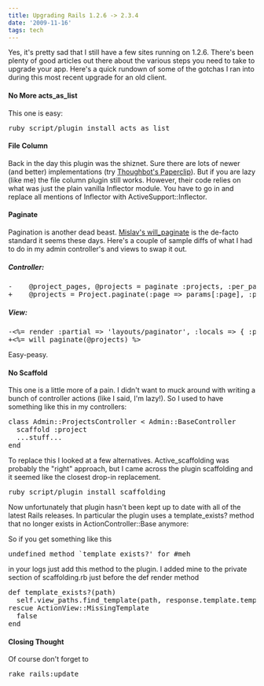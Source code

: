 ```yaml
---
title: Upgrading Rails 1.2.6 -> 2.3.4
date: '2009-11-16'
tags: tech
---
```


Yes, it's pretty sad that I still have a few sites running on 1.2.6. There's been plenty of good articles out there about the various steps you need to take to upgrade your app. Here's a quick rundown of some of the gotchas I ran into during this most recent upgrade for an old client.
<h4>No More acts_as_list</h4>
This one is easy:

<pre lang="bash">ruby script/plugin install acts_as_list</pre>
<h4>File Column</h4>
Back in the day this plugin was the shiznet. Sure there are lots of newer (and better) implementations (try <a href="http://www.thoughtbot.com/projects/paperclip" target="_blank">Thoughbot's Paperclip</a>). But if you are lazy (like me) the file column plugin still works. However, their code relies on what was just the plain vanilla Inflector module. You have to go in and replace all mentions of Inflector with ActiveSupport::Inflector.
<!--more-->
<h4>Paginate</h4>
Pagination is another dead beast. <a href="http://github.com/mislav/will_paginate" target="_blank">Mislav's will_paginate</a> is the de-facto standard it seems these days. Here's a couple of sample diffs of what I had to do in my admin controller's and views to swap it out.
<h5>Controller:</h5>
<pre lang="bash">-    @project_pages, @projects = paginate :projects, :per_page =&gt; 30, :order =&gt; sort_clause
+    @projects = Project.paginate(:page =&gt; params[:page], :per_page =&gt; 10, :order =&gt; sort_clause)</pre>
<h5>View:</h5>
<pre lang="bash">
-<%= render :partial => 'layouts/paginator', :locals => { :paginator => @project_pages } %>
+<%= will_paginate(@projects) %>
</pre>

Easy-peasy.
<h4>No Scaffold</h4>
This one is a little more of a pain. I didn't want to muck around with writing a bunch of controller actions (like I said, I'm lazy!). So I used to have something like this in my controllers:

<pre lang="ruby">
class Admin::ProjectsController &lt; Admin::BaseController
  scaffold :project
  ...stuff...
end
</pre>

To replace this I looked at a few alternatives. Active_scaffolding was probably the "right" approach, but I came across the plugin scaffolding and it seemed like the closest drop-in replacement.

<pre lang="bash">ruby script/plugin install scaffolding</pre>

Now unfortunately that plugin hasn't been kept up to date with all of the latest Rails releases. In particular the plugin uses a template_exists? method that no longer exists in ActionController::Base anymore:

So if you get something like this

<pre>
undefined method `template_exists?' for #meh
</pre>

in your logs just add this method to the plugin. I added mine to the private section of scaffolding.rb just before the def render method

<pre lang="ruby">
def template_exists?(path)
  self.view_paths.find_template(path, response.template.template_format)
rescue ActionView::MissingTemplate
  false
end
</pre>
<h4>Closing Thought</h4>
Of course don't forget to
<pre lang="bash">rake rails:update</pre>
